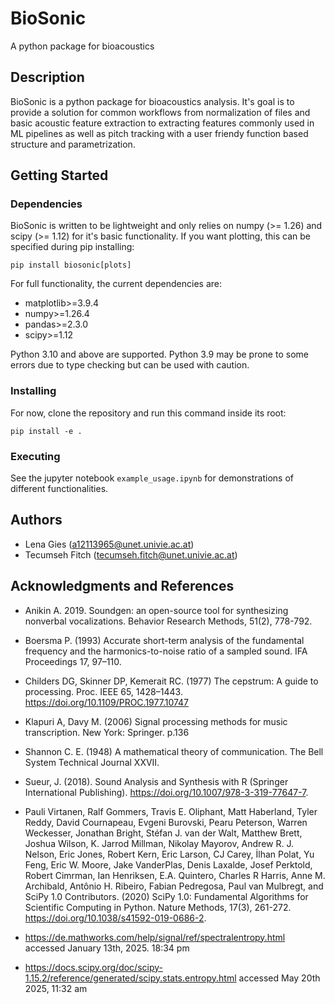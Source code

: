 # BioSonic
A python package for bioacoustics


## Description

BioSonic is a python package for bioacoustics analysis. It's goal is to provide a solution for common workflows from normalization of files and basic acoustic feature extraction to extracting features commonly used in ML pipelines as well as pitch tracking with a user friendy function based structure and parametrization.


## Getting Started

### Dependencies

BioSonic is written to be lightweight and only relies on numpy (>= 1.26) and scipy (>= 1.12) for it's basic functionality. If you want plotting, this can be specified during pip installing:

```
pip install biosonic[plots]
```

For full functionality, the current dependencies are:

- matplotlib>=3.9.4
- numpy>=1.26.4
- pandas>=2.3.0
- scipy>=1.12

Python 3.10 and above are supported. Python 3.9 may be prone to some errors due to type checking but can be used with caution. 

### Installing

For now, clone the repository and run this command inside its root: 
```
pip install -e . 
```

### Executing

See the jupyter notebook `example_usage.ipynb` for demonstrations of different functionalities. 

## Authors

- Lena Gies (a12113965@unet.univie.ac.at)
- Tecumseh Fitch (tecumseh.fitch@unet.univie.ac.at)

## Acknowledgments and References

* Anikin A. 2019. Soundgen: an open-source tool for synthesizing nonverbal vocalizations. Behavior Research Methods, 51(2), 778-792.
* Boersma P. (1993) Accurate short-term analysis of the fundamental frequency and the harmonics-to-noise ratio of a sampled sound. IFA Proceedings 17, 97–110.
* Childers DG, Skinner DP, Kemerait RC. (1977) The cepstrum: A guide to processing. Proc. IEEE 65, 1428–1443. https://doi.org/10.1109/PROC.1977.10747
* Klapuri A, Davy M. (2006) Signal processing methods for music transcription. New York: Springer. p.136
* Shannon C. E. (1948) A mathematical theory of communication. The Bell System Technical Journal XXVII.
* Sueur, J. (2018). Sound Analysis and Synthesis with R (Springer International Publishing). https://doi.org/10.1007/978-3-319-77647-7.
* Pauli Virtanen, Ralf Gommers, Travis E. Oliphant, Matt Haberland, Tyler Reddy, David Cournapeau, Evgeni Burovski, Pearu Peterson, Warren Weckesser, Jonathan Bright, Stéfan J. van der Walt, Matthew Brett, Joshua Wilson, K. Jarrod Millman, Nikolay Mayorov, Andrew R. J. Nelson, Eric Jones, Robert Kern, Eric Larson, CJ Carey, İlhan Polat, Yu Feng, Eric W. Moore, Jake VanderPlas, Denis Laxalde, Josef Perktold, Robert Cimrman, Ian Henriksen, E.A. Quintero, Charles R Harris, Anne M. Archibald, Antônio H. Ribeiro, Fabian Pedregosa, Paul van Mulbregt, and SciPy 1.0 Contributors. (2020) SciPy 1.0: Fundamental Algorithms for Scientific Computing in Python. Nature Methods, 17(3), 261-272. https://doi.org/10.1038/s41592-019-0686-2.

  
* https://de.mathworks.com/help/signal/ref/spectralentropy.html accessed January 13th, 2025. 18:34 pm
* https://docs.scipy.org/doc/scipy-1.15.2/reference/generated/scipy.stats.entropy.html accessed May 20th 2025, 11:32 am
